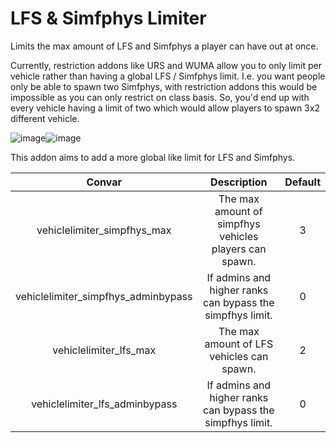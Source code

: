 # LFS & Simfphys Limiter

Limits the max amount of LFS and Simfphys a player can have out at once.

Currently, restriction addons like URS and WUMA allow you to only limit per vehicle rather than having a global LFS / Simfphys limit.
I.e. you want people only be able to spawn two Simfphys, with restriction addons this would be impossible as you can only restrict on class basis.
So, you'd end up with every vehicle having a limit of two which would allow players to spawn 3x2 different vehicle.

![image](https://user-images.githubusercontent.com/69946827/183373617-cee711bf-4d12-45d6-8883-d8eec30901f9.png)![image](https://user-images.githubusercontent.com/69946827/183374850-c5cadc2d-59f2-48b7-bf89-fa46eab15148.png)


This addon aims to add a more global like limit for LFS and Simfphys.

| Convar | Description | Default |
| :---: | :---: | :---: |
| vehiclelimiter_simpfhys_max | The max amount of simpfhys vehicles players can spawn. | 3 |
| vehiclelimiter_simpfhys_adminbypass | If admins and higher ranks can bypass the simpfhys limit. | 0 |
| vehiclelimiter_lfs_max | The max amount of LFS vehicles can spawn. | 2 |
| vehiclelimiter_lfs_adminbypass | If admins and higher ranks can bypass the simpfhys limit. | 0 |
